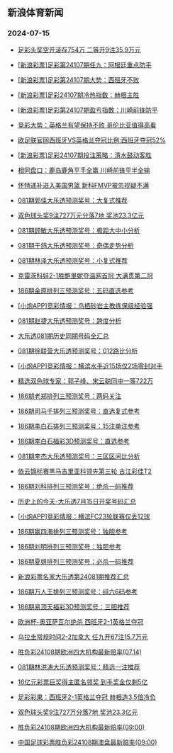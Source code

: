 ## 新浪体育新闻 
### 2024-07-15

+ [足彩头奖空开滚存754万 二等开9注35.9万元](https://sports.sina.com.cn/l/2024-07-14/doc-incczzse9180895.shtml)

+ [[新浪彩票]足彩第24107期任九：阿根廷重点防平](https://sports.sina.com.cn/l/2024-07-14/doc-incczzsk3354449.shtml)

+ [[新浪彩票]足彩第24107期大势：西班牙不败](https://sports.sina.com.cn/l/2024-07-14/doc-incczzsc3022042.shtml)

+ [[新浪彩票]足彩24107期冷热指数：赫根主胜](https://sports.sina.com.cn/l/2024-07-14/doc-inceanfx2830998.shtml)

+ [[新浪彩票]足彩第24107期盈亏指数：川崎前锋防平](https://sports.sina.com.cn/l/2024-07-14/doc-incczzsc3025502.shtml)

+ [竞彩大势：英格兰有望保持不败 哥伦比亚值得高看](https://sports.sina.com.cn/l/2024-07-14/doc-incczzsc3026272.shtml)

+ [欧足联官网西班牙VS英格兰夺冠比例:西班牙夺冠52%](https://sports.sina.com.cn/l/2024-07-14/doc-inccwkrt7734302.shtml)

+ [[新浪彩票]足彩24107期投注策略：清水鼓动客胜](https://sports.sina.com.cn/l/2024-07-14/doc-incczzse9183265.shtml)

+ [相同盘口：鹿岛鹿角平手全赢 川崎前锋平半全输](https://sports.sina.com.cn/l/2024-07-14/doc-inceanha5747859.shtml)

+ [怀特递补进入美国男篮 新科FMVP被忽视疑不满](https://sports.sina.com.cn/basketball/nba/2024-07-14/doc-inceasqa3089693.shtml)

+ [081期郭佳大乐透预测奖号：大复式推荐](https://sports.sina.com.cn/l/2024-07-14/doc-inceaspv2785639.shtml)

+ [双色球头奖9注727万元分落7地 奖池23.3亿元](https://sports.sina.com.cn/l/2024-07-14/doc-incecimz2511468.shtml)

+ [081期顾敏大乐透预测奖号：极距大中小分析](https://sports.sina.com.cn/l/2024-07-14/doc-inceaspv2785281.shtml)

+ [081期于鸽大乐透预测奖号：奇偶走势分析](https://sports.sina.com.cn/l/2024-07-14/doc-inceasqa3117647.shtml)

+ [081期林泽大乐透预测奖号：小复式推荐](https://sports.sina.com.cn/l/2024-07-14/doc-inceaspv2786282.shtml)

+ [克雷茨科娃2-1胜鲍里妮夺温网首冠 大满贯第二冠](https://sports.sina.com.cn/tennis/wta/2024-07-14/doc-incczzsh5964503.shtml)

+ [186期金原排列三预测奖号：五码直选参考](https://sports.sina.com.cn/l/2024-07-14/doc-inceasqa3114345.shtml)

+ [[小炮APP]竞彩情报：鸟栖砂岩主教练保级经验强](https://sports.sina.com.cn/l/2024-07-14/doc-inceaspy5684957.shtml)

+ [081期赵捷大乐透预测奖号：跨度分析](https://sports.sina.com.cn/l/2024-07-14/doc-inceaspw8920379.shtml)

+ [大乐透081期历史同期号码全汇总](https://sports.sina.com.cn/l/2024-07-14/doc-inceawvz9768755.shtml)

+ [081期徐联营大乐透预测奖号：012路比分析](https://sports.sina.com.cn/l/2024-07-14/doc-inceaspy5697425.shtml)

+ [[小炮APP]竞彩情报：横滨水手近15场仅2场零封对手](https://sports.sina.com.cn/l/2024-07-14/doc-inceaspy5685398.shtml)

+ [精选双色球专家：郭子峰、宋云聪同中一等722万](https://sports.sina.com.cn/l/2024-07-14/doc-inceaspv2749548.shtml)

+ [186期老郑排列三预测奖号：两码关注](https://sports.sina.com.cn/l/2024-07-14/doc-inceaspw8916518.shtml)

+ [186期司马千排列三预测奖号：直选复式参考](https://sports.sina.com.cn/l/2024-07-14/doc-inceasqa3113073.shtml)

+ [186期李白石排列三预测奖号：15注单注参考](https://sports.sina.com.cn/l/2024-07-14/doc-inceaspy5693232.shtml)

+ [186期李白石福彩3D预测奖号：直选参考](https://sports.sina.com.cn/l/2024-07-14/doc-inceasqa3112259.shtml)

+ [081期李杰大乐透预测奖号：三区区间比分析](https://sports.sina.com.cn/l/2024-07-14/doc-inceaspy5696910.shtml)

+ [依云锦标赛黑马吉里亚科领先第三轮 古江彩佳T2](https://sports.sina.com.cn/golf/lpga/2024-07-14/doc-incczvkk6069590.shtml)

+ [186期刘科排列三预测奖号：绝杀一码推荐](https://sports.sina.com.cn/l/2024-07-14/doc-inceaspw8915959.shtml)

+ [历史上的今天-大乐透7月15日开奖号码汇总](https://sports.sina.com.cn/l/2024-07-14/doc-inceawvz9770282.shtml)

+ [[小炮APP]竞彩情报：横滨FC23轮联赛仅丢12球](https://sports.sina.com.cn/l/2024-07-14/doc-inceaspw8907403.shtml)

+ [186期赢四海排列三预测奖号：独胆参考](https://sports.sina.com.cn/l/2024-07-14/doc-inceaspv2780914.shtml)

+ [186期刘明排列三预测奖号：独胆参考](https://sports.sina.com.cn/l/2024-07-14/doc-inceasqa3113524.shtml)

+ [186期夏姐排列三预测奖号：必杀一码推荐](https://sports.sina.com.cn/l/2024-07-14/doc-inceasqa3112715.shtml)

+ [新浪彩票名家大乐透第24081期推荐汇总](https://sports.sina.com.cn/l/2024-07-14/doc-inceawvu8794590.shtml)

+ [186期万人王排列三预测奖号：组六6码参考](https://sports.sina.com.cn/l/2024-07-14/doc-inceasqa3112903.shtml)

+ [186期易顶天福彩3D预测奖号：三胆推荐](https://sports.sina.com.cn/l/2024-07-14/doc-inceaspv2780131.shtml)

+ [欧洲杯-奥亚萨瓦尔绝杀 西班牙2-1英格兰夺冠](https://sports.sina.com.cn/g/pl/2024-07-15/doc-inceeerm9253255.shtml)

+ [乌拉圭常规时间2-2加拿大 任九开67注15.7万元](https://sports.sina.com.cn/l/2024-07-14/doc-inceaspw8911778.shtml)

+ [胜负彩24108期欧洲四大机构最新赔率(07.14)](https://sports.sina.com.cn/l/2024-07-14/doc-inceanhe3181970.shtml)

+ [081期林洪涛大乐透预测奖号：精选一注推荐](https://sports.sina.com.cn/l/2024-07-14/doc-inceaspv2786133.shtml)

+ [16亿元彩票巨奖得主匿名领奖 到手奖金仅剩5亿](https://sports.sina.com.cn/l/2024-07-15/doc-inceekxm5192509.shtml)

+ [足彩彩果：西班牙2-1英格兰夺冠 赫根造3.5倍冷负](https://sports.sina.com.cn/l/2024-07-14/doc-incecpts2740952.shtml)

+ [双色球头奖9注727万分落7地 奖池23.3亿元](https://sports.sina.com.cn/l/2024-07-14/doc-incecimz2511468.shtml)

+ [胜负彩24108期欧洲四大机构最新赔率(09:00)](https://sports.sina.com.cn/l/2024-07-14/doc-inceanhe3181970.shtml)

+ [中国足球彩票胜负彩24108期澳盘最新赔率(09:00)](https://sports.sina.com.cn/l/2024-07-14/doc-inceanhe3175453.shtml)

